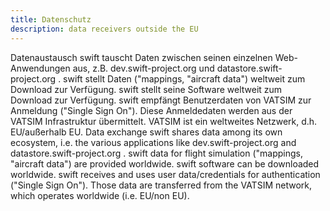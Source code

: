```yaml
---
title: Datenschutz
description: data receivers outside the EU
---
```


Datenaustausch
swift tauscht Daten zwischen seinen einzelnen Web-Anwendungen aus, z.B. dev.swift-project.org und datastore.swift-project.org .
swift stellt Daten ("mappings, "aircraft data") weltweit zum Download zur Verfügung.
swift stellt seine Software weltweit zum Download zur Verfügung.
swift empfängt Benutzerdaten von VATSIM zur Anmeldung ("Single Sign On"). Diese Anmeldedaten werden aus der VATSIM Infrastruktur übermittelt. VATSIM ist ein weltweites Netzwerk, d.h. EU/außerhalb EU.
Data exchange
swift shares data among its own ecosystem, i.e. the various applications like dev.swift-project.org and datastore.swift-project.org .
swift data for flight simulation ("mappings, "aircraft data") are provided worldwide.
swift software can be downloaded worldwide.
swift receives and uses user data/credentials for authentication ("Single Sign On"). Those data are transferred from the VATSIM network, which operates worldwide (i.e. EU/non EU).